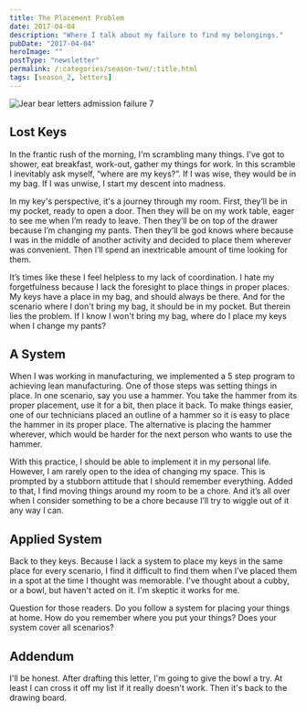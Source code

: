 ```yaml
---
title: The Placement Problem
date: 2017-04-04
description: "Where I talk about my failure to find my belongings."
pubDate: "2017-04-04"
heroImage: ""
postType: "newsletter"
permalink: /:categories/season-two/:title.html
tags: [season_2, letters]
---
```


![Jear bear letters admission failure 7](https://gallery.tinyletterapp.com/b7acb1dd09358f1ed19f16a562a005fc08d42511/images/f60b85ea-98ea-469f-9942-d15b84fd12f7.png)



## Lost Keys

In the frantic rush of the morning, I'm scrambling many things. I've got to shower, eat breakfast, work-out, gather my things for work. In this scramble I inevitably ask myself, “where are my keys?”. If I was wise, they would be in my bag. If I was unwise, I start my descent into madness.

In my key's perspective, it's a journey through my room. First, they’ll be in my pocket, ready to open a door. Then they will be on my work table, eager to see me when I’m ready to leave. Then they’ll be on top of the drawer because I’m changing my pants. Then they’ll be god knows where because I was in the middle of another activity and decided to place them wherever was convenient. Then I’ll spend an inextricable amount of time looking for them.

It’s times like these I feel helpless to my lack of coordination. I hate my forgetfulness because I lack the foresight to place things in proper places. My keys have a place in my bag, and should always be there. And for the scenario where I don't bring my bag, it should be in my pocket. But therein lies the problem. If I know I won't bring my bag, where do I place my keys when I change my pants?

## A System

When I was working in manufacturing, we implemented a 5 step program to achieving lean manufacturing. One of those steps was setting things in place. In one scenario, say you use a hammer. You take the hammer from its proper placement, use it for a bit, then place it back. To make things easier, one of our technicians placed an outline of a hammer so it is easy to place the hammer in its proper place. The alternative is placing the hammer wherever, which would be harder for the next person who wants to use the hammer.

With this practice, I should be able to implement it in my personal life. However, I am rarely open to the idea of changing my space. This is prompted by a stubborn attitude that I should remember everything. Added to that, I find moving things around my room to be a chore. And it’s all over when I consider something to be a chore because I’ll try to wiggle out of it any way I can.

## Applied System

Back to they keys. Because I lack a system to place my keys in the same place for every scenario, I find it difficult to find them when I’ve placed them in a spot at the time I thought was memorable. I've thought about a cubby, or a bowl, but haven't acted on it. I'm skeptic it works for me.

Question for those readers. Do you follow a system for placing your things at home. How do you remember where you put your things? Does your system cover all scenarios?

## Addendum

I'll be honest. After drafting this letter, I'm going to give the bowl a try. At least I can cross it off my list if it really doesn't work. Then it's back to the drawing board.
